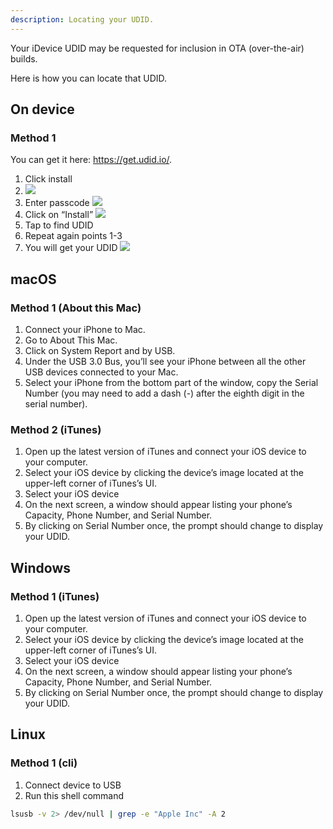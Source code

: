 ```yaml
---
description: Locating your UDID.
---
```


Your iDevice UDID may be requested for inclusion in OTA (over-the-air) builds.

Here is how you can locate that UDID.

## On device

### Method 1

You can get it here: https://get.udid.io/.

1. Click install
2. <img src="https://messapps.com/wp-content/uploads/2016/08/Install.png"/>
3. Enter passcode
    <img src="https://messapps.com/wp-content/uploads/2016/08/passcode.png"/>
4. Click on “Install”
    <img src="https://messapps.com/wp-content/uploads/2016/08/Install-again.png"/>
5. Tap to find UDID
6. Repeat again points 1-3
7. You will get your UDID
    <img src="https://messapps.com/wp-content/uploads/2016/08/udid.png"/>

## macOS

### Method 1 (About this Mac)

1. Connect your iPhone to Mac.
2. Go to About This Mac.
3. Click on System Report and by USB.
4. Under the USB 3.0 Bus, you’ll see your iPhone between all the other USB devices connected to your Mac.
5. Select your iPhone from the bottom part of the window, copy the Serial Number (you may need to add a dash (-) after the eighth digit in the serial number).

### Method 2 (iTunes)

1. Open up the latest version of iTunes and connect your iOS device to your computer.
2. Select your iOS device by clicking the device’s image located at the upper-left corner of iTunes’s UI.
3. Select your iOS device
4. On the next screen, a window should appear listing your phone’s Capacity, Phone Number, and Serial Number.
5. By clicking on Serial Number once, the prompt should change to display your UDID.

## Windows

### Method 1 (iTunes)

1. Open up the latest version of iTunes and connect your iOS device to your computer.
2. Select your iOS device by clicking the device’s image located at the upper-left corner of iTunes’s UI.
3. Select your iOS device
4. On the next screen, a window should appear listing your phone’s Capacity, Phone Number, and Serial Number.
5. By clicking on Serial Number once, the prompt should change to display your UDID.

## Linux

### Method 1 (cli)

1. Connect device to USB
2. Run this shell command
```sh
lsusb -v 2> /dev/null | grep -e "Apple Inc" -A 2
```
